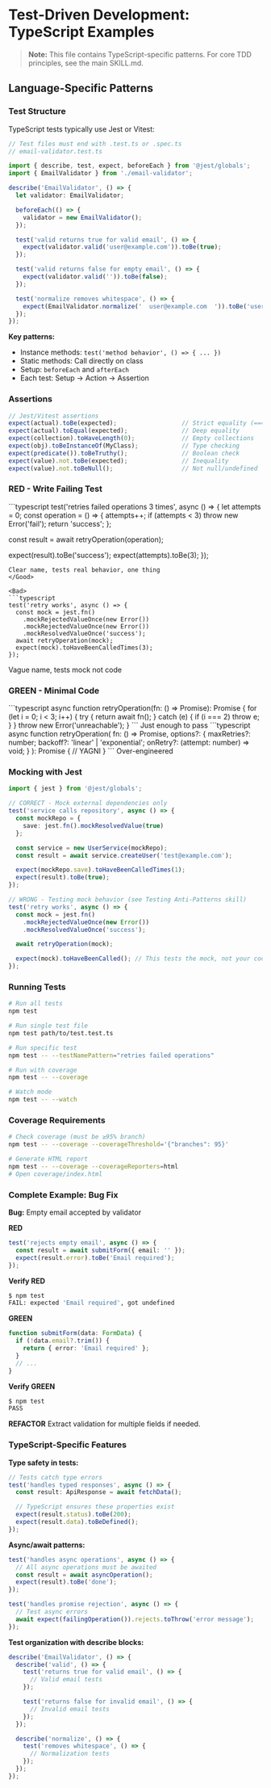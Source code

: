 # Test-Driven Development: TypeScript Examples

> **Note:** This file contains TypeScript-specific patterns. For core TDD principles, see the main SKILL.md.

## Language-Specific Patterns

### Test Structure

TypeScript tests typically use Jest or Vitest:

```typescript
// Test files must end with .test.ts or .spec.ts
// email-validator.test.ts

import { describe, test, expect, beforeEach } from '@jest/globals';
import { EmailValidator } from './email-validator';

describe('EmailValidator', () => {
  let validator: EmailValidator;

  beforeEach(() => {
    validator = new EmailValidator();
  });

  test('valid returns true for valid email', () => {
    expect(validator.valid('user@example.com')).toBe(true);
  });

  test('valid returns false for empty email', () => {
    expect(validator.valid('')).toBe(false);
  });

  test('normalize removes whitespace', () => {
    expect(EmailValidator.normalize('  user@example.com  ')).toBe('user@example.com');
  });
});
```

**Key patterns:**
- Instance methods: `test('method behavior', () => { ... })`
- Static methods: Call directly on class
- Setup: `beforeEach` and `afterEach`
- Each test: Setup → Action → Assertion

### Assertions

```typescript
// Jest/Vitest assertions
expect(actual).toBe(expected);                  // Strict equality (===)
expect(actual).toEqual(expected);               // Deep equality
expect(collection).toHaveLength(0);             // Empty collections
expect(obj).toBeInstanceOf(MyClass);            // Type checking
expect(predicate()).toBeTruthy();               // Boolean check
expect(value).not.toBe(expected);               // Inequality
expect(value).not.toBeNull();                   // Not null/undefined
```

### RED - Write Failing Test

<Good>
```typescript
test('retries failed operations 3 times', async () => {
  let attempts = 0;
  const operation = () => {
    attempts++;
    if (attempts < 3) throw new Error('fail');
    return 'success';
  };

  const result = await retryOperation(operation);

  expect(result).toBe('success');
  expect(attempts).toBe(3);
});
```
Clear name, tests real behavior, one thing
</Good>

<Bad>
```typescript
test('retry works', async () => {
  const mock = jest.fn()
    .mockRejectedValueOnce(new Error())
    .mockRejectedValueOnce(new Error())
    .mockResolvedValueOnce('success');
  await retryOperation(mock);
  expect(mock).toHaveBeenCalledTimes(3);
});
```
Vague name, tests mock not code
</Bad>

### GREEN - Minimal Code

<Good>
```typescript
async function retryOperation<T>(fn: () => Promise<T>): Promise<T> {
  for (let i = 0; i < 3; i++) {
    try {
      return await fn();
    } catch (e) {
      if (i === 2) throw e;
    }
  }
  throw new Error('unreachable');
}
```
Just enough to pass
</Good>

<Bad>
```typescript
async function retryOperation<T>(
  fn: () => Promise<T>,
  options?: {
    maxRetries?: number;
    backoff?: 'linear' | 'exponential';
    onRetry?: (attempt: number) => void;
  }
): Promise<T> {
  // YAGNI
}
```
Over-engineered
</Bad>

### Mocking with Jest

```typescript
import { jest } from '@jest/globals';

// CORRECT - Mock external dependencies only
test('service calls repository', async () => {
  const mockRepo = {
    save: jest.fn().mockResolvedValue(true)
  };

  const service = new UserService(mockRepo);
  const result = await service.createUser('test@example.com');

  expect(mockRepo.save).toHaveBeenCalledTimes(1);
  expect(result).toBe(true);
});

// WRONG - Testing mock behavior (see Testing Anti-Patterns skill)
test('retry works', async () => {
  const mock = jest.fn()
    .mockRejectedValueOnce(new Error())
    .mockResolvedValueOnce('success');

  await retryOperation(mock);

  expect(mock).toHaveBeenCalled(); // This tests the mock, not your code
});
```

### Running Tests

```bash
# Run all tests
npm test

# Run single test file
npm test path/to/test.test.ts

# Run specific test
npm test -- --testNamePattern="retries failed operations"

# Run with coverage
npm test -- --coverage

# Watch mode
npm test -- --watch
```

### Coverage Requirements

```bash
# Check coverage (must be ≥95% branch)
npm test -- --coverage --coverageThreshold='{"branches": 95}'

# Generate HTML report
npm test -- --coverage --coverageReporters=html
# Open coverage/index.html
```

### Complete Example: Bug Fix

**Bug:** Empty email accepted by validator

**RED**
```typescript
test('rejects empty email', async () => {
  const result = await submitForm({ email: '' });
  expect(result.error).toBe('Email required');
});
```

**Verify RED**
```bash
$ npm test
FAIL: expected 'Email required', got undefined
```

**GREEN**
```typescript
function submitForm(data: FormData) {
  if (!data.email?.trim()) {
    return { error: 'Email required' };
  }
  // ...
}
```

**Verify GREEN**
```bash
$ npm test
PASS
```

**REFACTOR**
Extract validation for multiple fields if needed.

### TypeScript-Specific Features

**Type safety in tests:**
```typescript
// Tests catch type errors
test('handles typed responses', async () => {
  const result: ApiResponse = await fetchData();

  // TypeScript ensures these properties exist
  expect(result.status).toBe(200);
  expect(result.data).toBeDefined();
});
```

**Async/await patterns:**
```typescript
test('handles async operations', async () => {
  // All async operations must be awaited
  const result = await asyncOperation();
  expect(result).toBe('done');
});

test('handles promise rejection', async () => {
  // Test async errors
  await expect(failingOperation()).rejects.toThrow('error message');
});
```

**Test organization with describe blocks:**
```typescript
describe('EmailValidator', () => {
  describe('valid', () => {
    test('returns true for valid email', () => {
      // Valid email tests
    });

    test('returns false for invalid email', () => {
      // Invalid email tests
    });
  });

  describe('normalize', () => {
    test('removes whitespace', () => {
      // Normalization tests
    });
  });
});
```
